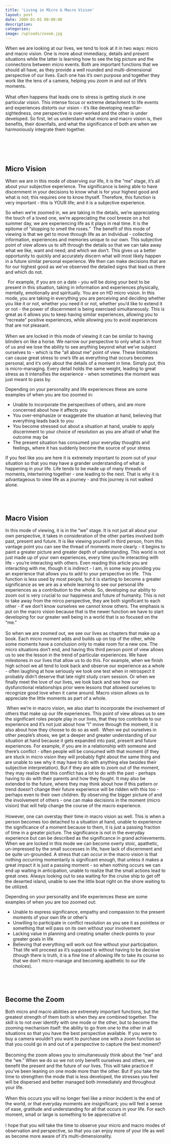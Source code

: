 ```yaml
---
title: 'Living in Micro & Macro Vision'
layout: post
date: 2000-01-01 00:00:00
description:
categories:
image: /uploads/zooom.jpg
---
```



When we are looking at our lives, we tend to look at it in two ways: micro and macro vision. One is more about immediacy, details and present situations while the latter is learning how to see the big picture and the connections between micro events. Both are important functions that we should all have, as they provide a well rounded and multi-dimensional perspective of our lives. Each one has it’s own purpose and together they work like the lens of a camera, helping you zoom in and out of life’s moments.
<br>
<br>What often happens that leads one to stress is getting stuck in one particular vision. This intense focus or extreme detachment to life events and experiences distorts our vision - it’s like developing near/far-sightedness, one perspective is over-worked and the other is under developed. So first, let us understand what micro and macro vision is, their benefits, their downfalls, and what the significance of both are when we harmoniously integrate them together.

# &nbsp;

## Micro Vision

When we are in this mode of observing our life, it is the “me” stage, it’s all about your subjective experience. The significance is being able to have discernment in your decisions to know what is for your highest good and what is not; this requires one to know thyself. Therefore, this function is very important - this is YOUR life; and it is a subjective experience.

So when we’re zoomed in, we are taking in the details, we’re appreciating the touch of a loved one, we’re appreciating the cool breeze on a hot summer day, we are experiencing life as it plays in real time. It is the epitome of “stopping to smell the roses.”&nbsp; The benefit of this mode of viewing is that we get to move through life as an individual - collecting information, experiences and memories unique to our own. This subjective point of view allows us to sift through the details so that we can take away what we like, want and need; and which we don’t. This gives us a better opportunity to quickly and accurately discern what will most likely happen in a future similar personal experience. We then can make decisions that are for our highest good as we’ve observed the detailed signs that lead us there and which do not.

  For example, if you are on a date - you will be doing your best to be present in this situation, taking in information and experiences physically, mentally, emotionally and spiritually. You are on HD micro vision. In this mode, you are taking in everything you are perceiving and deciding whether you like it or not, whether you need it or not, whether you’d like to extend it or not - the power of discernment is being exercised simultaneously. This is great as it allows you to keep having similar experiences, allowing you to “recreate” positive experiences, while allowing you to avoid experiences that are not pleasant.
<br>
<br>When we are locked in this mode of viewing it can be similar to having blinders on like a horse. We narrow our perspective to only what is in front of us and we lose the ability to see anything beyond what we’ve subject ourselves to - which is the “all about me” point of view. These limitations can cause great stress to one’s life as everything that occurs becomes personal, and it’s only about the details of a moment in time. Simply put, this is micro-managing. Every detail holds the same weight, leading to great stress as it intensifies the experience - when sometimes the moment was just meant to pass by.

Depending on your personality and life experiences these are some examples of when you are too zoomed in:

* Unable to incorporate the perspectives of others, and are more concerned about how it affects you
* You over-emphasize or exaggerate the situation at hand, believing that everything leads back to you
* You become stressed out about a situation at hand, unable to apply discernment to your choice of resolution as you are afraid of what the outcome may be
* The present situation has consumed your everyday thoughts and feelings, where it has suddenly become the source of your stress

If you feel like you are here it is extremely important to zoom out of your situation so that you may have a grander understanding of what is happening in your life. Life tends to be made up of many threads of moments, intertwining together - one leading to the next. That is why it is advantageous to view life as a journey - and this journey is not walked alone.

## &nbsp;

## Macro Vision

In this mode of viewing, it is in the “we” stage. It is not just all about your own perspective, it takes in consideration of the other parties involved both past, present and future. It is like viewing yourself in third person, from this vantage point you can see the thread of moments more clearly - it begins to paint a greater picture and greater depth of understanding. This world is not just made up of your own experiences, every time you’re interacting with life - you’re interacting with others. Even reading this article you are interacting with me, though it is indirect - I am, in some way providing you an experience that allows you to add to your perspective on life.  This function is less used by most people, but it is starting to become a greater significance as we are as a whole learning to see our personal life experiences as a contribution to the whole. So, developing our ability to zoom out is very crucial to our happiness and future of humanity. This is not to take away from the mirco perspective, they are both significant to each other - if we don’t know ourselves we cannot know others. The emphasis is put on the macro vision because that is the newer function we have to start developing for our greater well being in a world that is so focused on the “me.”
<br>
<br>So when we are zoomed out, we see our lives as chapters that make up a book. Each micro moment adds and builds up on top of the other, while some moments have a conclusion only to make room for a new one. The micro situations don’t end, and having this third person point of view allows us to see the lesson in the trend of particular experiences. We have milestones in our lives that allow us to do this. For example, when we finish high school we all tend to look back and observe our experience as a whole - often laughing at how seriously we took one test when in retrospect it probably didn’t deserve that late night study cram session. Or when we finally meet the love of our lives, we look back and see how our dysfunctional relationships prior were lessons that allowed ourselves to recognize good love when it came around. Macro vision allows us to appreciate the little moments as part of a whole.

 When we’re in macro vision, we also start to incorporate the involvement of others that make up our life experiences. This point of view allows us to see the significant roles people play in our lives, that they too contribute to our experience and it’s not just about how “I” move through the moment, it is also about how they choose to do so as well.&nbsp; When we put ourselves in other people’s shoes, we get a deeper and greater understanding of our situation at hand because it gets expanded into past, present and future experiences. For example, if you are in a relationship with someone and there’s conflict - often people will be consumed with that moment (if they are stuck in micro vision they will probably fight about the same thing and are unable to see why it may have to do with anything else besides their subjective interpretation). But if they are able to zoom out of the moment, they may realize that this conflict has a lot to do with the past - perhaps having to do with their parents and how they fought. It may also be extended to the future, where they may think about how if this pattern or trend doesn’t change their future experience will be ridden with this too - perhaps even to their own children. By observing the bigger picture of and the involvement of others - one can make decisions in the moment (micro vision) that will help change the course of the macro experience.
<br>
<br>However, one can overstay their time in macro vision as well. This is when a person becomes too detached to a situation at hand, unable to experience the significance of a moment because to them, it is just a passing fraction of time in a greater picture. The significance is not in the everyday experience but can be described as the significance in grand achievements. When we are locked in this mode we can become overly stoic, apathetic, un-impressed by the small successes in life, have lack of discernment and be quite un-grounded. A stress that can occur in the macro vision is that nothing occurring momentarily is significant enough, that unless it makes a great impact it is just a passing moment - so when nothing occurs we can end up waiting in anticipation, unable to realize that the small actions lead to great ones. Always looking out to sea waiting for the cruise ship to get off the deserted island, unable to see the little boat right on the shore waiting to be utilized.

Depending on your personality and life experiences these are some examples of when you are too zoomed out:

* Unable to express significance, empathy and compassion to the present moments of your own life or other’s
* Unwilling to participate in conflict resolution as you see it as pointless or something that will pass on its own without your involvement
* Lacking value in planning and creating smaller check-points to your greater goals in life
* Believing that everything will work out fine without your participation. That life will proceed as it’s supposed to without having to be decisive (though there is truth, it is a fine line of allowing life to take its course so that we don’t micro-manage and becoming apathetic to our life choices).

## &nbsp;

## Become the Zoom

Both micro and macro abilities are extremely important functions, but the greatest strength of them both is when they are combined together. The skill is to not over identify with one mode or the other, but to become the zooming mechanism itself: the ability to go from one to the other in all situations so that you have the best perspective available. If you were to buy a camera wouldn’t you want to purchase one with a zoom function so that you could go in and out of a perspective to capture the best moment?
<br>
<br>Becoming the zoom allows you to simultaneously think about the “me” and the “we.” When we do so we not only benefit ourselves and others, we benefit the present and the future of our lives. This will take practice if you’ve been leaning on one mode more than the other. But if you take the time to strengthen the mode that is less developed, the stresses you feel will be dispersed and better managed both immediately and throughout your life.
<br>
<br>When this occurs you will no longer feel like a minor incident is the end of the world, or that everyday moments are insignificant; you will feel a sense of ease, gratitude and understanding for all that occurs in your life. For each moment, small or large is something to be appreciative of.
<br>
<br>I hope that you will take the time to observe your micro and macro modes of observation and perspective, so that you can enjoy more of your life as well as become more aware of it’s multi-dimensionality.
